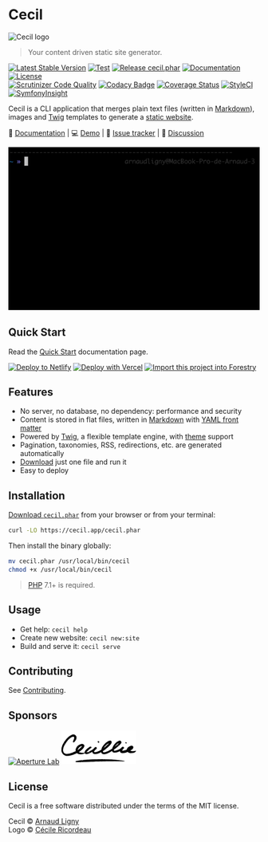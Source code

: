 # Cecil

![Cecil logo](https://cecil.app/images/cecil-logo-netlify-cms.png "Logo created by Cécile Ricordeau")

> Your content driven static site generator.

[![Latest Stable Version](https://poser.pugx.org/cecil/cecil/v/stable)](https://github.com/Cecilapp/Cecil/releases/latest)
[![Test](https://github.com/Cecilapp/Cecil/workflows/Test/badge.svg)](https://github.com/Cecilapp/Cecil/actions?query=workflow%3ATest)
[![Release cecil.phar](https://github.com/Cecilapp/Cecil/workflows/Release%20cecil.phar/badge.svg)](https://github.com/Cecilapp/Cecil/actions?query=workflow%3A%22Release+cecil.phar%22)
[![Documentation](https://github.com/Cecilapp/Cecil/actions/workflows/docs.yml/badge.svg)](https://github.com/Cecilapp/Cecil/actions/workflows/docs.yml)
[![License](https://poser.pugx.org/cecil/cecil/license)](https://github.com/Cecilapp/Cecil/blob/master/LICENSE)  
[![Scrutinizer Code Quality](https://scrutinizer-ci.com/g/Cecilapp/Cecil/badges/quality-score.png)](https://scrutinizer-ci.com/g/Cecilapp/Cecil/)
[![Codacy Badge](https://app.codacy.com/project/badge/Grade/07232d3c7ff34f3da5abdac8f3ad2cee)](https://www.codacy.com/gh/Cecilapp/Cecil/dashboard)
[![Coverage Status](https://coveralls.io/repos/github/Cecilapp/Cecil/badge.svg?branch=master)](https://coveralls.io/github/Cecilapp/Cecil?branch=master)
[![StyleCI](https://github.styleci.io/repos/7548986/shield?style=plastic)](https://styleci.io/repos/12738012)
[![SymfonyInsight](https://insight.symfony.com/projects/2a9ae313-1dce-405c-9632-0727ecdac269/mini.png)](https://insight.symfony.com/projects/2a9ae313-1dce-405c-9632-0727ecdac269)

Cecil is a CLI application that merges plain text files (written in [Markdown](http://daringfireball.net/projects/markdown/)), images and [Twig](https://twig.symfony.com) templates to generate a [static website](https://en.wikipedia.org/wiki/Static_web_page).

📄 [Documentation](https://cecil.app/documentation) | 💻 [Demo](https://demo.cecil.app) | 🐛 [Issue tracker](https://github.com/Cecilapp/Cecil/issues) | 💬 [Discussion](https://github.com/Cecilapp/Cecil/discussions)

![Cecil CLI demo](docs/cecil-demo.gif "Cecil CLI demo")

## Quick Start

Read the [Quick Start](https://cecil.app/documentation/quick-start/) documentation page.

[![Deploy to Netlify](https://www.netlify.com/img/deploy/button.svg)](https://cecil.app/hosting/netlify/deploy/) [![Deploy with Vercel](https://vercel.com/button)](https://cecil.app/hosting/vercel/deploy/) [![Import this project into Forestry](https://assets.forestry.io/import-to-forestryK.svg)](https://cecil.app/cms/forestry/import/)

## Features

- No server, no database, no dependency: performance and security
- Content is stored in flat files, written in [Markdown](https://daringfireball.net/projects/markdown/) with [YAML front matter](https://cecil.app/documentation/content/#front-matter)
- Powered by [Twig](https://twig.symfony.com/doc/templates.html), a flexible template engine, with [theme](https://github.com/Cecilapp/theme-hyde) support
- Pagination, taxonomies, RSS, redirections, etc. are generated automatically
- [Download](https://cecil.app/download/) just one file and run it
- Easy to deploy

## Installation

[Download `cecil.phar`](https://github.com/Cecilapp/Cecil/releases/latest/download/cecil.phar) from your browser or from your terminal:

```bash
curl -LO https://cecil.app/cecil.phar
```

Then install the binary globally:

```bash
mv cecil.phar /usr/local/bin/cecil
chmod +x /usr/local/bin/cecil
```

> [PHP](https://www.php.net) 7.1+ is required.

## Usage

- Get help: `cecil help`
- Create new website: `cecil new:site`
- Build and serve it: `cecil serve`

## Contributing

See [Contributing](CONTRIBUTING.md).

## Sponsors

[![Aperture Lab](https://avatars.githubusercontent.com/u/10225022?s=100 "Aperture Lab")](https://aperturelab.fr) [![studio cecillie](https://raw.githubusercontent.com/cecillie/eshop/main/static/images/cecillie_signature.png "studio cecillie")](https://studio.cecillie.fr)

## License

Cecil is a free software distributed under the terms of the MIT license.

Cecil © [Arnaud Ligny](https://arnaudligny.fr)  
Logo © [Cécile Ricordeau](https://www.cecillie.fr)
